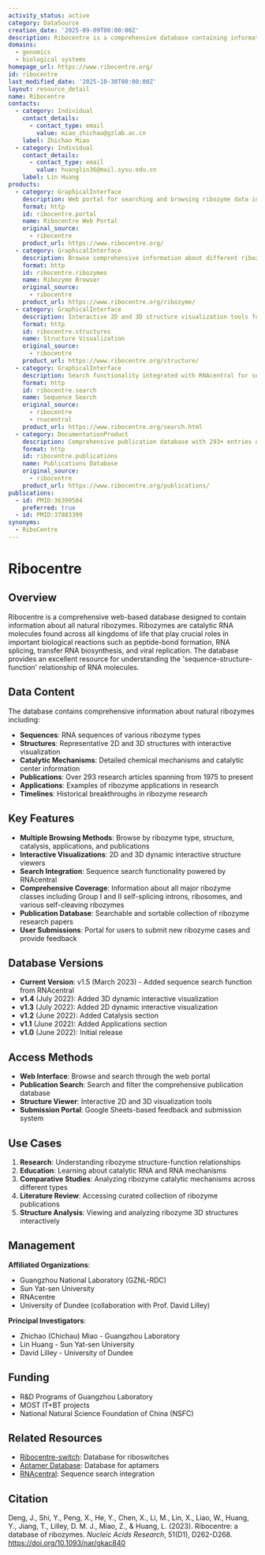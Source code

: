 ```yaml
---
activity_status: active
category: DataSource
creation_date: '2025-09-09T00:00:00Z'
description: Ribocentre is a comprehensive database containing information about natural ribozymes, including sequences, structures, catalytic mechanisms, and applications. It provides searchable and browsable access to ribozyme research data with interactive 2D and 3D visualizations.
domains:
  - genomics
  - biological systems
homepage_url: https://www.ribocentre.org/
id: ribocentre
last_modified_date: '2025-10-30T00:00:00Z'
layout: resource_detail
name: Ribocentre
contacts:
  - category: Individual
    contact_details:
      - contact_type: email
        value: miao_zhichao@gzlab.ac.cn
    label: Zhichao Miao
  - category: Individual
    contact_details:
      - contact_type: email
        value: huanglin36@mail.sysu.edu.cn
    label: Lin Huang
products:
  - category: GraphicalInterface
    description: Web portal for searching and browsing ribozyme data including sequences, structures, catalytic information, and publications
    format: http
    id: ribocentre.portal
    name: Ribocentre Web Portal
    original_source:
      - ribocentre
    product_url: https://www.ribocentre.org/
  - category: GraphicalInterface
    description: Browse comprehensive information about different ribozyme types with timelines, structures, and mechanisms
    format: http
    id: ribocentre.ribozymes
    name: Ribozyme Browser
    original_source:
      - ribocentre
    product_url: https://www.ribocentre.org/ribozyme/
  - category: GraphicalInterface
    description: Interactive 2D and 3D structure visualization tools for ribozymes
    format: http
    id: ribocentre.structures
    name: Structure Visualization
    original_source:
      - ribocentre
    product_url: https://www.ribocentre.org/structure/
  - category: GraphicalInterface
    description: Search functionality integrated with RNAcentral for sequence searching
    format: http
    id: ribocentre.search
    name: Sequence Search
    original_source:
      - ribocentre
      - rnacentral
    product_url: https://www.ribocentre.org/search.html
  - category: DocumentationProduct
    description: Comprehensive publication database with 293+ entries of ribozyme research articles
    format: http
    id: ribocentre.publications
    name: Publications Database
    original_source:
      - ribocentre
    product_url: https://www.ribocentre.org/publications/
publications:
  - id: PMID:36399504
    preferred: true
  - id: PMID:37883399
synonyms:
  - RiboCentre
---
```


# Ribocentre

## Overview

Ribocentre is a comprehensive web-based database designed to contain information about all natural ribozymes. Ribozymes are catalytic RNA molecules found across all kingdoms of life that play crucial roles in important biological reactions such as peptide-bond formation, RNA splicing, transfer RNA biosynthesis, and viral replication. The database provides an excellent resource for understanding the 'sequence-structure-function' relationship of RNA molecules.

## Data Content

The database contains comprehensive information about natural ribozymes including:

- **Sequences**: RNA sequences of various ribozyme types
- **Structures**: Representative 2D and 3D structures with interactive visualization
- **Catalytic Mechanisms**: Detailed chemical mechanisms and catalytic center information
- **Publications**: Over 293 research articles spanning from 1975 to present
- **Applications**: Examples of ribozyme applications in research
- **Timelines**: Historical breakthroughs in ribozyme research

## Key Features

- **Multiple Browsing Methods**: Browse by ribozyme type, structure, catalysis, applications, and publications
- **Interactive Visualizations**: 2D and 3D dynamic interactive structure viewers
- **Search Integration**: Sequence search functionality powered by RNAcentral
- **Comprehensive Coverage**: Information about all major ribozyme classes including Group I and II self-splicing introns, ribosomes, and various self-cleaving ribozymes
- **Publication Database**: Searchable and sortable collection of ribozyme research papers
- **User Submissions**: Portal for users to submit new ribozyme cases and provide feedback

## Database Versions

- **Current Version**: v1.5 (March 2023) - Added sequence search function from RNAcentral
- **v1.4** (July 2022): Added 3D dynamic interactive visualization
- **v1.3** (July 2022): Added 2D dynamic interactive visualization
- **v1.2** (June 2022): Added Catalysis section
- **v1.1** (June 2022): Added Applications section
- **v1.0** (June 2022): Initial release

## Access Methods

- **Web Interface**: Browse and search through the web portal
- **Publication Search**: Search and filter the comprehensive publication database
- **Structure Viewer**: Interactive 2D and 3D visualization tools
- **Submission Portal**: Google Sheets-based feedback and submission system

## Use Cases

1. **Research**: Understanding ribozyme structure-function relationships
2. **Education**: Learning about catalytic RNA and RNA mechanisms
3. **Comparative Studies**: Analyzing ribozyme catalytic mechanisms across different types
4. **Literature Review**: Accessing curated collection of ribozyme publications
5. **Structure Analysis**: Viewing and analyzing ribozyme 3D structures interactively

## Management

**Affiliated Organizations**:
- Guangzhou National Laboratory (GZNL-RDC)
- Sun Yat-sen University
- RNAcentre
- University of Dundee (collaboration with Prof. David Lilley)

**Principal Investigators**:
- Zhichao (Chichau) Miao - Guangzhou Laboratory
- Lin Huang - Sun Yat-sen University
- David Lilley - University of Dundee

## Funding

- R&D Programs of Guangzhou Laboratory
- MOST IT+BT projects
- National Natural Science Foundation of China (NSFC)

## Related Resources

- [Ribocentre-switch](https://riboswitch.ribocentre.org/): Database for riboswitches
- [Aptamer Database](https://aptamer.ribocentre.org/): Database for aptamers
- [RNAcentral](https://rnacentral.org/): Sequence search integration

## Citation

Deng, J., Shi, Y., Peng, X., He, Y., Chen, X., Li, M., Lin, X., Liao, W., Huang, Y., Jiang, T., Lilley, D. M. J., Miao, Z., & Huang, L. (2023). Ribocentre: a database of ribozymes. *Nucleic Acids Research*, 51(D1), D262-D268. https://doi.org/10.1093/nar/gkac840